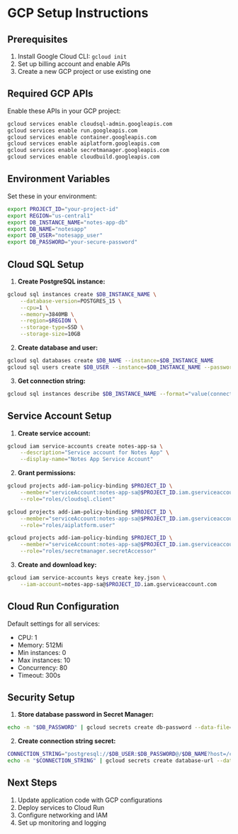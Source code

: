 # GCP Setup Instructions

## Prerequisites
1. Install Google Cloud CLI: `gcloud init`
2. Set up billing account and enable APIs
3. Create a new GCP project or use existing one

## Required GCP APIs
Enable these APIs in your GCP project:
```bash
gcloud services enable cloudsql-admin.googleapis.com
gcloud services enable run.googleapis.com
gcloud services enable container.googleapis.com
gcloud services enable aiplatform.googleapis.com
gcloud services enable secretmanager.googleapis.com
gcloud services enable cloudbuild.googleapis.com
```

## Environment Variables
Set these in your environment:
```bash
export PROJECT_ID="your-project-id"
export REGION="us-central1"
export DB_INSTANCE_NAME="notes-app-db"
export DB_NAME="notesapp"
export DB_USER="notesapp_user"
export DB_PASSWORD="your-secure-password"
```

## Cloud SQL Setup
1. **Create PostgreSQL instance:**
```bash
gcloud sql instances create $DB_INSTANCE_NAME \
    --database-version=POSTGRES_15 \
    --cpu=1 \
    --memory=3840MB \
    --region=$REGION \
    --storage-type=SSD \
    --storage-size=10GB
```

2. **Create database and user:**
```bash
gcloud sql databases create $DB_NAME --instance=$DB_INSTANCE_NAME
gcloud sql users create $DB_USER --instance=$DB_INSTANCE_NAME --password=$DB_PASSWORD
```

3. **Get connection string:**
```bash
gcloud sql instances describe $DB_INSTANCE_NAME --format="value(connectionName)"
```

## Service Account Setup
1. **Create service account:**
```bash
gcloud iam service-accounts create notes-app-sa \
    --description="Service account for Notes App" \
    --display-name="Notes App Service Account"
```

2. **Grant permissions:**
```bash
gcloud projects add-iam-policy-binding $PROJECT_ID \
    --member="serviceAccount:notes-app-sa@$PROJECT_ID.iam.gserviceaccount.com" \
    --role="roles/cloudsql.client"

gcloud projects add-iam-policy-binding $PROJECT_ID \
    --member="serviceAccount:notes-app-sa@$PROJECT_ID.iam.gserviceaccount.com" \
    --role="roles/aiplatform.user"

gcloud projects add-iam-policy-binding $PROJECT_ID \
    --member="serviceAccount:notes-app-sa@$PROJECT_ID.iam.gserviceaccount.com" \
    --role="roles/secretmanager.secretAccessor"
```

3. **Create and download key:**
```bash
gcloud iam service-accounts keys create key.json \
    --iam-account=notes-app-sa@$PROJECT_ID.iam.gserviceaccount.com
```

## Cloud Run Configuration
Default settings for all services:
- CPU: 1
- Memory: 512Mi
- Min instances: 0
- Max instances: 10
- Concurrency: 80
- Timeout: 300s

## Security Setup
1. **Store database password in Secret Manager:**
```bash
echo -n "$DB_PASSWORD" | gcloud secrets create db-password --data-file=-
```

2. **Create connection string secret:**
```bash
CONNECTION_STRING="postgresql://$DB_USER:$DB_PASSWORD@/$DB_NAME?host=/cloudsql/$PROJECT_ID:$REGION:$DB_INSTANCE_NAME"
echo -n "$CONNECTION_STRING" | gcloud secrets create database-url --data-file=-
```

## Next Steps
1. Update application code with GCP configurations
2. Deploy services to Cloud Run
3. Configure networking and IAM
4. Set up monitoring and logging